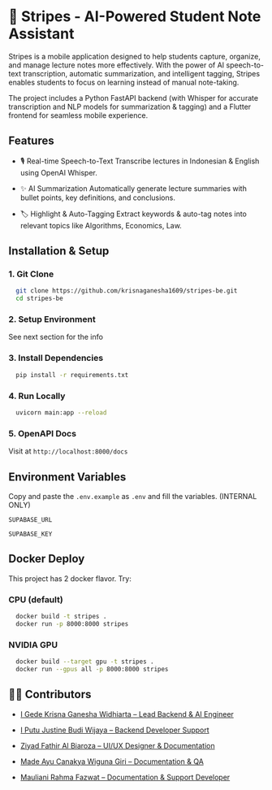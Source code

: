 # 📒 Stripes - AI-Powered Student Note Assistant

Stripes is a mobile application designed to help students capture, organize, and manage lecture notes more effectively. With the power of AI speech-to-text transcription, automatic summarization, and intelligent tagging, Stripes enables students to focus on learning instead of manual note-taking.

The project includes a Python FastAPI backend (with Whisper for accurate transcription and NLP models for summarization & tagging) and a Flutter frontend for seamless mobile experience.

## Features

- 🎙️ Real-time Speech-to-Text
  Transcribe lectures in Indonesian & English using OpenAI Whisper.

- ✨ AI Summarization
  Automatically generate lecture summaries with bullet points, key definitions, and conclusions.

- 🏷️ Highlight & Auto-Tagging
  Extract keywords & auto-tag notes into relevant topics like Algorithms, Economics, Law.

## Installation & Setup

### 1. Git Clone

```bash
  git clone https://github.com/krisnaganesha1609/stripes-be.git
  cd stripes-be
```

### 2. Setup Environment

See next section for the info

### 3. Install Dependencies

```bash
  pip install -r requirements.txt
```

### 4. Run Locally

```bash
  uvicorn main:app --reload
```

### 5. OpenAPI Docs

Visit at `http://localhost:8000/docs`

## Environment Variables

Copy and paste the `.env.example` as `.env` and fill the variables. (INTERNAL ONLY)

`SUPABASE_URL`

`SUPABASE_KEY`

## Docker Deploy

This project has 2 docker flavor. Try:

### CPU (default)

```bash
  docker build -t stripes .
  docker run -p 8000:8000 stripes
```

### NVIDIA GPU

```bash
  docker build --target gpu -t stripes .
  docker run --gpus all -p 8000:8000 stripes
```

## 👨‍💻 Contributors

- [I Gede Krisna Ganesha Widhiarta – Lead Backend & AI Engineer](https://github.com/krisnaganesha1609)

- [I Putu Justine Budi Wijaya – Backend Developer Support](https://github.com/riarumoda)

- [Ziyad Fathir Al Biaroza – UI/UX Designer & Documentation](https://github.com/Zeeroza)

- [Made Ayu Canakya Wiguna Giri – Documentation & QA](https://github.com/canakyawgn)

- [Mauliani Rahma Fazwat – Documentation & Support Developer](https://github.com/mlianirhm)
